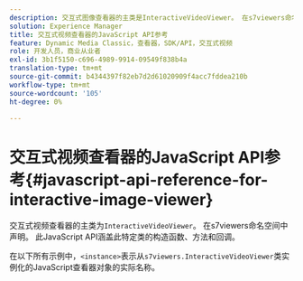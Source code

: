 ```yaml
---
description: 交互式图像查看器的主类是InteractiveVideoViewer。 在s7viewers命名空间中声明。 此JavaScript API涵盖此特定类的构造函数、方法和回调。
solution: Experience Manager
title: 交互式视频查看器的JavaScript API参考
feature: Dynamic Media Classic，查看器，SDK/API，交互式视频
role: 开发人员，商业从业者
exl-id: 3b1f5150-c696-4989-9914-09549f838b4a
translation-type: tm+mt
source-git-commit: b4344397f82eb7d2d61020909f4acc7fddea210b
workflow-type: tm+mt
source-wordcount: '105'
ht-degree: 0%

---
```


# 交互式视频查看器的JavaScript API参考{#javascript-api-reference-for-interactive-image-viewer}

交互式视频查看器的主类为`InteractiveVideoViewer`。 在s7viewers命名空间中声明。 此JavaScript API涵盖此特定类的构造函数、方法和回调。

在以下所有示例中，`<instance>`表示从`s7viewers.InteractiveVideoViewer`类实例化的JavaScript查看器对象的实际名称。
